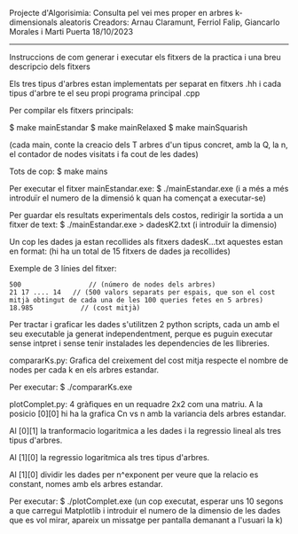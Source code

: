 Projecte d'Algorisimia: Consulta pel vei mes proper en arbres k-dimensionals aleatoris
Creadors: Arnau Claramunt, Ferriol Falip, Giancarlo Morales i Marti Puerta
18/10/2023

---

Instruccions de com generar i executar els fitxers de la practica i una breu descripcio dels fitxers


Els tres tipus d'arbres estan implementats per separat en fitxers .hh i cada tipus d'arbre te el seu propi programa principal .cpp


Per compilar els fitxers principals:

$ make mainEstandar
$ make mainRelaxed
$ make mainSquarish

(cada main, conte la creacio dels T arbres d'un tipus concret, amb la Q, la n, el contador de nodes visitats i fa cout de les dades)

Tots de cop:
$ make mains



Per executar el fitxer mainEstandar.exe:
$ ./mainEstandar.exe
  (i a més a més introduïr el numero de la dimensió k quan ha començat a executar-se)
   
Per guardar els resultats experimentals dels costos, redirigir la sortida a un fitxer de text:
$ ./mainEstandar.exe > dadesK2.txt 
  (i introduïr la dimensio)



Un cop les dades ja estan recollides als fitxers dadesK...txt aquestes estan en format: (hi ha un total de 15 fitxers de dades ja recollides)

  Exemple de 3 línies del fitxer:

    500 		        // (número de nodes dels arbres)
    21 17 .... 14   // (500 valors separats per espais, que son el cost mitjà obtingut de cada una de les 100 queries fetes en 5 arbres)
    18.985		      // (cost mitjà)



Per tractar i graficar les dades s'utilitzen 2 python scripts, cada un amb el seu executable ja generat independentment, perque es puguin 
executar sense intpret i sense tenir instalades les dependencies de les llibreries.

compararKs.py:
  Grafica del creixement del cost mitja respecte el nombre de nodes per cada k en els arbres estandar.

  Per executar:
  $ ./compararKs.exe

plotComplet.py:
4 gràfiques en un requadre 2x2 com una matriu. A la posicio [0][0] hi ha la grafica Cn vs n amb la variancia dels arbres estandar.

Al [0][1] la tranformacio logaritmica a les dades i la regressio lineal als tres tipus d'arbres.

Al [1][0] la regressio logaritmica als tres tipus d'arbres.

Al [1][0] dividir les dades per n^exponent per veure que la relacio es constant, nomes amb els arbres estandar.

Per executar:
$ ./plotComplet.exe
(un cop executat, esperar uns 10 segons a que carregui Matplotlib i introduir el numero de la dimensio de les dades que es vol mirar, 
apareix un missatge per pantalla demanant a l'usuari la k)

